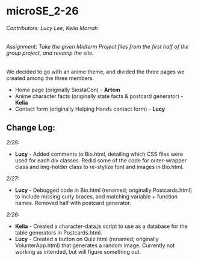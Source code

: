 # microSE_2-26

###### Contributors: Lucy Lee, Kelia Morrah

###### Assignment: Take the given Midterm Project files from the first half of the group project, and revamp the site.

We decided to go with an anime theme, and divided the three pages we created among the three members.
- Home page (originally SiestaCon) - **Artem**
- Anime character facts (originally state facts & postcard generator) - **Kelia**
- Contact form (originally Helping Hands contact form) - **Lucy**

## Change Log:
*2/28:*
- **Lucy** - Added comments to Bio.html, detailing which CSS files were used for each div classes. Redid some of the code for outer-wrapper class and img-holder class to re-stylize font and images in Bio.html.

*2/27:*
- **Lucy** - Debugged code in Bio.html (renamed; originally Postcards.html) to include missing curly braces, and matching variable + function names. Removed half with postcard generator.

*2/26:*
- **Kelia** - Created a character-data.js script to use as a database for the table generators in Postcards.html.
- **Lucy** - Created a button on Quiz.html (renamed; originally VolunterApp.html) that generates a random image. Currently not working as intended, but will figure something out.



